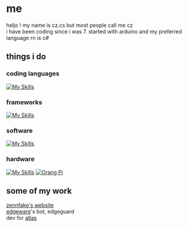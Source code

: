 # me
heljo ! my name is cz.cs but most people call me cz <br />
i have been coding since i was 7. started with arduino and my preferred language rn is c#

## things i do
### coding languages
[![My Skills](https://skillicons.dev/icons?i=cpp,cs,python,html,css,js,nodejs)](https://skillicons.dev)
### frameworks
[![My Skills](https://skillicons.dev/icons?i=dotnet,unity,haxeflixel,haxe)](https://skillicons.dev)
### software
[![My Skills](https://skillicons.dev/icons?i=ai,pr,ps,robloxstudio,mongodb,docker,postman,heroku,bitbucket,linux)](https://skillicons.dev)
### hardware
[![My Skills](https://skillicons.dev/icons?i=raspberrypi)](https://skillicons.dev)
[![Orang Pi](https://raw.githubusercontent.com/yasngleer/awesome-orange-pi/master/logo.jpg)](https://orangepi.org)

## some of my work
[zennfake's website](https://zenfake.com)<br />
[edgeware](https://discord.gg/edgeware)'s bot, edgeguard<br />
dev for [atlas](https://discord.gg/5trQkpsB5j)

